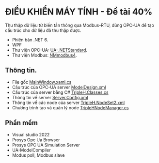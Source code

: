 # ĐIỀU KHIỂN MÁY TÍNH - Đề tài 40%



Thu thập dữ liệu từ biến tần thông qua Modbus-RTU, dùng OPC-UA để tạo cấu trúc cho dữ liệu đã thu thập được.
- Phiên bản .NET 6.
- WPF
- Thư viện OPC-UA: [UA-.NETStandard](https://github.com/OPCFoundation/UA-.NETStandard "UA-.NETStandard").
- Thư viện Modbus: [NMmodbus4](https://github.com/NModbus4/NModbus4 "NMmodbus4").


## Thông tin.

- File gốc [MainWindow.xaml.cs](https://github.com/codeflac/dkmt40/blob/main/conveyorOpcUaServerWPF/MainWindow.xaml.cs "MainWindow.xaml.cs")
- Cấu trúc của OPC-UA server [ModelDesign.xml](https://github.com/codeflac/dkmt40/blob/main/conveyorOpcUaServerWPF/ModelDesign.xml "ModelDesign.xml")
- Cấu trúc của server bằng C# [TripleH.Classes.cs](https://github.com/codeflac/dkmt40/blob/main/conveyorOpcUaServerWPF/TripleH.Classes.cs "TripleH.Classes.cs")
- Thông tin về server [Server.Config.xml](https://github.com/codeflac/dkmt40/blob/main/conveyorOpcUaServerWPF/Server.Config.xml "Server.Config.xml") 
- Thông tin về các node của server [TripleH.NodeSet2.xml](https://github.com/codeflac/dkmt40/blob/main/conveyorOpcUaServerWPF/TripleH.NodeSet2.xml "TripleH.NodeSet2.xml")
- Chương trình tạo và quản lý node [TripleHNodeManager.cs](https://github.com/codeflac/dkmt40/blob/main/conveyorOpcUaServerWPF/TripleHNodeManager.cs "TripleHNodeManager.cs")

## Phần mềm
- Visual studio 2022
- Prosys Opc Ua Browser
- Prosys OPC UA Simulation Server
- UA-ModelCompiler
- Modus poll, Modbus slave
